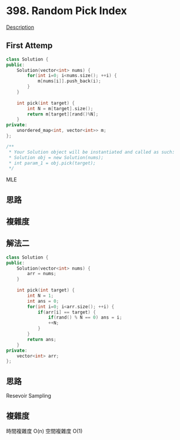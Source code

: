 # 398. Random Pick Index 

[Description](https://leetcode.com/problems/random-pick-index/description/)

## First Attemp
```C++
class Solution {
public:
    Solution(vector<int> nums) {
        for(int i=0; i<nums.size(); ++i) {
            m[nums[i]].push_back(i);
        }
    }
    
    int pick(int target) {
        int N = m[target].size();
        return m[target][rand()%N];
    }
private:
    unordered_map<int, vector<int>> m;
};

/**
 * Your Solution object will be instantiated and called as such:
 * Solution obj = new Solution(nums);
 * int param_1 = obj.pick(target);
 */
```
MLE

## 思路

## 複雜度

## 解法二
```C++
class Solution {
public:
    Solution(vector<int> nums) {
        arr = nums;
    }
    
    int pick(int target) {
        int N = 1;
        int ans = 0;
        for(int i=0; i<arr.size(); ++i) {
            if(arr[i] == target) {
                if(rand() % N == 0) ans = i;
                ++N;
            }
        }
        return ans;
    }
private:
    vector<int> arr;
};
```
## 思路
Resevoir Sampling

## 複雜度
時間複雜度 O(n)
空間複雜度 O(1)
